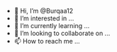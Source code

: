- 👋 Hi, I’m @Burqaa12
- 👀 I’m interested in ...
- 🌱 I’m currently learning ...
- 💞️ I’m looking to collaborate on ...
- 📫 How to reach me ...

<!---
Burqaa12/Burqaa12 is a ✨ special ✨ repository because its `README.md` (this file) appears on your GitHub profile.
You can click the Preview link to take a look at 

